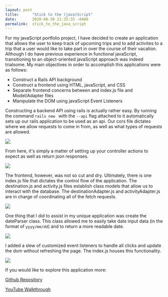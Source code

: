 ```yaml
---
layout: post
title:      "Stick to the (java)Script"
date:       2020-08-30 21:25:35 -0400
permalink:  stick_to_the_java_script
---
```


For my javaScript portfolio project, I have decided to create an application that allows the user to keep track of upcoming trips and to add activites to a trip that a user would like to take part in over the course of their vacation. Although I do have previous experience in functional javaScript, transitioning to an object-oriented javaScript approach was indeed trialsome. My main objectives in order to accomplish this applications were as follows:

* Construct a Rails API background
* Construct a frontend using HTML, javaScript, and CSS
* Separate frontend concerns between and index.js file and Model/Adapter files
* Manipulate the DOM using javaScript Event Listeners

Constructing a backend API using rails is actually rather easy. By running the command `rails new ` with the `--api` flag attached to it automatically sets up our rails application to be used as an api. Our cors file dictates where we allow requests to come in from, as well as what types of requests are allowed.

![](https://i.imgur.com/C72E7GC.png)

From here, it's simply a matter of setting up your controller actions to expect as well as return json responses.

![](https://i.imgur.com/N8ZFDJg.png)

The frontend, however, was not so cut and dry. Ultimately, there is one index.js file that dictates the control flow of the application. The destination.js and activity.js files establish class models that allow us to interact with the database. The destinationAdapter.js and activityAdapter.js are in charge of coordinating all of the fetch requests.

![](https://i.imgur.com/mJcJU9p.png)


One thing that I did to assist in my unique application was create the dateParser class. This class allowed me to easily take date input data (in the format of `yyyy/mm/dd`) and to return a more readable date. 

![](https://i.imgur.com/F3EJ9B8.png)

I added a slew of customized event listeners to handle all clicks and update the dom without refreshing the page. The index.js houses this functionality.

![](https://i.imgur.com/9OD61Fg.png)

If you would like to explore this application more:

[Github Repository](https://github.com/kamrinkennedy/backend-travel-mapper)

[YouTube Walkthrough](https://youtu.be/yx21fWsE1TE)


